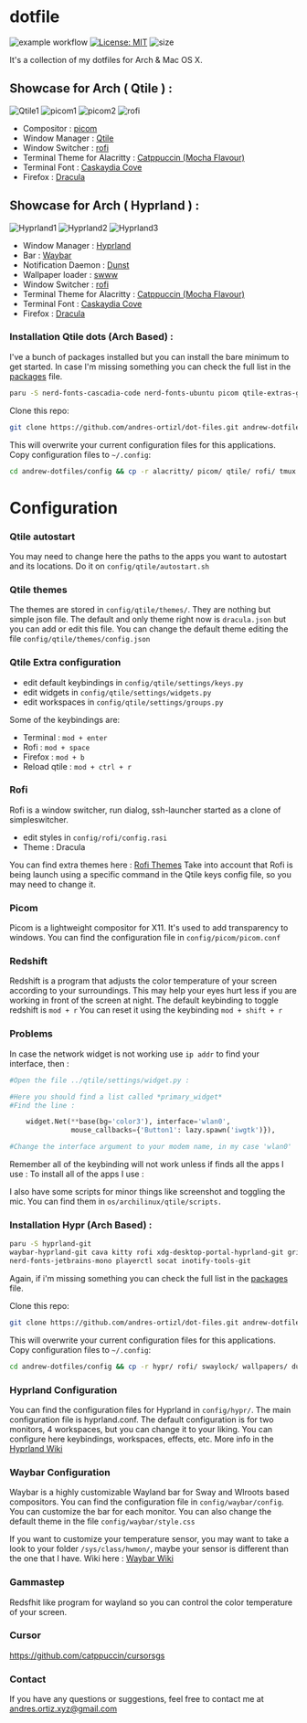 # dotfile


![example workflow](https://github.com/andres-ortizl/dot-files/actions/workflows/tests.yml/badge.svg)
[![License: MIT](https://img.shields.io/badge/License-MIT-yellow.svg)](https://opensource.org/licenses/MIT)
![size](https://img.shields.io/github/repo-size/andres-ortizl/dot-files)

It's a collection of my dotfiles for Arch & Mac OS X.

## Showcase for Arch ( Qtile ) :

![Qtile1](./screenshots/empty.png)
![picom1](./screenshots/picom-terminal-not-focused.png)
![picom2](./screenshots/picom-terminal-focused.png)
![rofi](./screenshots/rofi.png)

- Compositor : [picom](https://github.com/yshui/picom)
- Window Manager : [Qtile](http://www.qtile.org/)
- Window Switcher : [rofi](https://github.com/davatorium/rofi)
- Terminal Theme for Alacritty : [Catppuccin (Mocha Flavour)](https://github.com/catppuccin/alacritty)
- Terminal Font : [Caskaydia Cove](https://github.com/ryanoasis/nerd-fonts/releases/download/v2.2.2/CascadiaCode.zip)
- Firefox : [Dracula](https://draculatheme.com/firefox)

## Showcase for Arch ( Hyprland ) :

![Hyprland1](./screenshots/hyprland-1.png)
![Hyprland2](./screenshots/hyprland.png)
![Hyprland3](./screenshots/hyprland-rofi.png)

- Window Manager : [Hyprland](https://github.com/hyprwm/Hyprland)
- Bar : [Waybar](https://github.com/Alexays/Waybar)
- Notification Daemon : [Dunst](https://github.com/dunst-project/dunst)
- Wallpaper loader : [swww](https://github.com/Horus645/swww)
- Window Switcher : [rofi](https://github.com/davatorium/rofi)
- Terminal Theme for Alacritty : [Catppuccin (Mocha Flavour)](https://github.com/catppuccin/alacritty)
- Terminal Font : [Caskaydia Cove](https://github.com/ryanoasis/nerd-fonts/releases/download/v2.2.2/CascadiaCode.zip)
- Firefox : [Dracula](https://draculatheme.com/firefox)

### Installation Qtile dots (Arch Based) :

I've a bunch of packages installed but you can install the bare minimum to get started.
In case I'm missing something you can check the full list in the [packages](./config/package.list) file.

```bash
paru -S nerd-fonts-cascadia-code nerd-fonts-ubuntu picom qtile-extras-git qtile-git rofi alacritty python2-iwscan xcb-util-cursor
```

Clone this repo:

```bash
git clone https://github.com/andres-ortizl/dot-files.git andrew-dotfiles
```

This will overwrite your current configuration files for this applications.
Copy configuration files to `~/.config`:

```bash
cd andrew-dotfiles/config && cp -r alacritty/ picom/ qtile/ rofi/ tmux.conf ~/.config/
```

# Configuration

### Qtile autostart

You may need to change here the paths to the apps you want to autostart and its locations.
Do it on `config/qtile/autostart.sh`

### Qtile themes

The themes are stored in `config/qtile/themes/`. They are nothing but simple json file.
The default and only theme right now is `dracula.json` but you can add or edit this file.
You can change the default theme editing the file `config/qtile/themes/config.json`

### Qtile Extra configuration

- edit default keybindings in `config/qtile/settings/keys.py`
- edit widgets in `config/qtile/settings/widgets.py`
- edit workspaces in `config/qtile/settings/groups.py`

Some of the keybindings are:

- Terminal : `mod + enter`
- Rofi : `mod + space`
- Firefox : `mod + b`
- Reload qtile : `mod + ctrl + r`

### Rofi

Rofi is a window switcher, run dialog, ssh-launcher started as a clone of simpleswitcher.

- edit styles in `config/rofi/config.rasi`
- Theme : Dracula

You can find extra themes here : [Rofi Themes](https://github.com/adi1090x/rofi)
Take into account that Rofi is being launch using a specific command in the Qtile keys config file, so you may need to
change it.

### Picom

Picom is a lightweight compositor for X11. It's used to add transparency to windows.
You can find the configuration file in `config/picom/picom.conf`

### Redshift

Redshift is a program that adjusts the color temperature of your screen according to your surroundings. This may help
your eyes hurt less if you are working in front of the screen at night.
The default keybinding to toggle redshift is `mod + r`
You can reset it using the keybinding `mod + shift + r`

### Problems

In case the network widget is not working use `ip addr` to find your interface, then :

```python
#Open the file ../qtile/settings/widget.py :

#Here you should find a list called *primary_widget*
#Find the line :

    widget.Net(**base(bg='color3'), interface='wlan0',
               mouse_callbacks={'Button1': lazy.spawn('iwgtk')}),

#Change the interface argument to your modem name, in my case 'wlan0'
```

Remember all of the keybinding will not work unless if finds all the apps I use :
To install all of the apps I use :

I also have some scripts for minor things like screenshot and toggling the mic.
You can find them in `os/archilinux/qtile/scripts.`

### Installation Hypr (Arch Based) :

```bash
paru -S hyprland-git
waybar-hyprland-git cava kitty rofi xdg-desktop-portal-hyprland-git grim slurp jq dunst wl-clipboard swaylock-effects-git btop swww polkit-kde-agent
nerd-fonts-jetbrains-mono playerctl socat inotify-tools-git
```

Again, if i'm missing something you can check the full list in the [packages](./config/package.list) file.

Clone this repo:

```bash
git clone https://github.com/andres-ortizl/dot-files.git andrew-dotfiles
```

This will overwrite your current configuration files for this applications.
Copy configuration files to `~/.config`:

```bash
cd andrew-dotfiles/config && cp -r hypr/ rofi/ swaylock/ wallpapers/ dunst/ ~/.config/
```

### Hyprland Configuration

You can find the configuration files for Hyprland in `config/hypr/`. The main configuration file is hyprland.conf.
The default configuration is for two monitors, 4 workspaces, but you can change it to your liking. You can configure
here keybindings, workspaces, effects, etc. More info in the [Hyprland Wiki](https://wiki.hyprland.org/)

### Waybar Configuration

Waybar is a highly customizable Wayland bar for Sway and Wlroots based compositors. You can find the configuration file
in `config/waybar/config`. You can customize the bar for each monitor. You can also change the default theme in
the file `config/waybar/style.css`

If you want to customize your temperature sensor, you may want to take a look to your folder `/sys/class/hwmon/`, maybe
your sensor is different than the one that I have. Wiki here : [Waybar Wiki](https://github.com/Alexays/Waybar/wiki)

### Gammastep

Redsfhit like program for wayland so you can control the color temperature of your screen.

### Cursor

https://github.com/catppuccin/cursorsgs

### Contact

If you have any questions or suggestions, feel free to contact me at andres.ortiz.xyz@gmail.com
